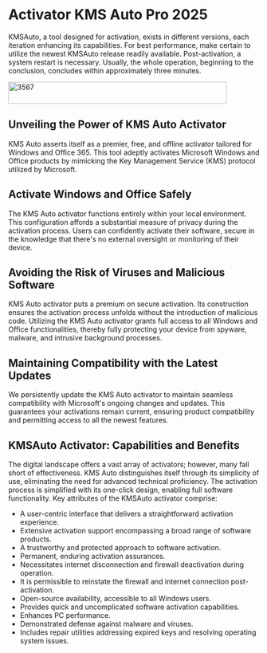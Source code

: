# Activator KMS Auto Pro 2025
KMSAuto, a tool designed for activation, exists in different versions, each iteration enhancing its capabilities. For best performance, make certain to utilize the newest KMSAuto release readily available. Post-activation, a system restart is necessary. Usually, the whole operation, beginning to the conclusion, concludes within approximately three minutes.

<img width="438" height="44" alt="3567" src="https://github.com/user-attachments/assets/5a185197-2e8b-47d9-9f78-a51d7b5fc05a" />

## Unveiling the Power of KMS Auto Activator

KMS Auto asserts itself as a premier, free, and offline activator tailored for Windows and Office 365. This tool adeptly activates Microsoft Windows and Office products by mimicking the Key Management Service (KMS) protocol utilized by Microsoft.

## Activate Windows and Office Safely

The KMS Auto activator functions entirely within your local environment. This configuration affords a substantial measure of privacy during the activation process. Users can confidently activate their software, secure in the knowledge that there's no external oversight or monitoring of their device.

## Avoiding the Risk of Viruses and Malicious Software

KMS Auto activator puts a premium on secure activation. Its construction ensures the activation process unfolds without the introduction of malicious code. Utilizing the KMS Auto activator grants full access to all Windows and Office functionalities, thereby fully protecting your device from spyware, malware, and intrusive background processes.

## Maintaining Compatibility with the Latest Updates

We persistently update the KMS Auto activator to maintain seamless compatibility with Microsoft's ongoing changes and updates. This guarantees your activations remain current, ensuring product compatibility and permitting access to all the newest features.

## KMSAuto Activator: Capabilities and Benefits

The digital landscape offers a vast array of activators; however, many fall short of effectiveness. KMS Auto distinguishes itself through its simplicity of use, eliminating the need for advanced technical proficiency. The activation process is simplified with its one-click design, enabling full software functionality. Key attributes of the KMSAuto activator comprise:

- A user-centric interface that delivers a straightforward activation experience.
- Extensive activation support encompassing a broad range of software products.
- A trustworthy and protected approach to software activation.
- Permanent, enduring activation assurances.
- Necessitates internet disconnection and firewall deactivation during operation.
- It is permissible to reinstate the firewall and internet connection post-activation.
- Open-source availability, accessible to all Windows users.
- Provides quick and uncomplicated software activation capabilities.
- Enhances PC performance.
- Demonstrated defense against malware and viruses.
- Includes repair utilities addressing expired keys and resolving operating system issues.

